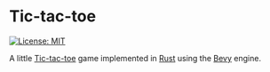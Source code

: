 # Tic-tac-toe

[![License: MIT](https://img.shields.io/badge/License-MIT-yellow.svg)](LICENSE.md)

A little [Tic-tac-toe](https://en.wikipedia.org/wiki/Tic-tac-toe) game
implemented in [Rust](https://www.rust-lang.org)
using the [Bevy](https://bevyengine.org) engine.
